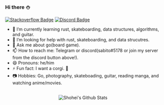 ### Hi there ⛄

[![Stackoverflow Badge](https://img.shields.io/badge/-syohey-9cf?style=logo=stackoverflow?style=flat-square&logo=stackoverflow&link=https://stackoverflow.com/users/4909849/syohey&color=fef9ef&logoColor=red)](https://stackoverflow.com/users/4909849/syohey) [![Discord Badge](https://img.shields.io/badge/-tomodachi-9cf?style=logo=discord?style=flat-square&logo=discord&link=https://discord.gg/A54eTAcf&color=fef9ef&logoColor=4a4e69)](https://discord.gg/A54eTAcf)

- 🌱 I’m currently learning rust, skateboarding, data structures, algorithms, and guitar.
- 🤔 I’m looking for help with rust, skateboarding, and data strucutres.
- 💬 Ask me about go(board game).
- 📫 How to reach me: Telegram or discord(sabito#5178 or join my server from the discord button above!).
- 😄 Pronouns: he/him
- ⚡ Fun fact: I want a corgi. 🐷
- 📷 Hobbies: Go, photography, skateboading, guitar, reading manga, and watching anime/movies.

<br>

<div align="center">
<img align="center" src="https://github-readme-stats.vercel.app/api?username=sjinno&&show_icons=true&title_color=161e2e&icon_color=31c48d&text_color=4b5563&bg_color=f4f5f7" alt="Shohei's Github Stats">
</div>

<!--
**sjinno/sjinno** is a ✨ _special_ ✨ repository because its `README.md` (this file) appears on your GitHub profile.

Here are some ideas to get you started:

- 🔭 I’m currently working on ...
- 👯 I’m looking to collaborate on ...
-->
